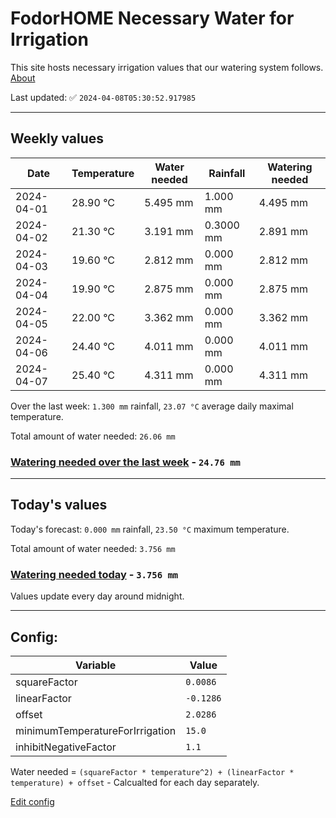 # FodorHOME Necessary Water for Irrigation

This site hosts necessary irrigation values that our watering system follows. [About](https://github.com/redyau/irrigation)

Last updated: ✅ `2024-04-08T05:30:52.917985`

---

## Weekly values

| Date | Temperature | Water needed | Rainfall | Watering needed |
|-----|-----|-----|-----|-----|
| 2024-04-01 | 28.90 °C | 5.495 mm | 1.000 mm | 4.495 mm |
| 2024-04-02 | 21.30 °C | 3.191 mm | 0.3000 mm | 2.891 mm |
| 2024-04-03 | 19.60 °C | 2.812 mm | 0.000 mm | 2.812 mm |
| 2024-04-04 | 19.90 °C | 2.875 mm | 0.000 mm | 2.875 mm |
| 2024-04-05 | 22.00 °C | 3.362 mm | 0.000 mm | 3.362 mm |
| 2024-04-06 | 24.40 °C | 4.011 mm | 0.000 mm | 4.011 mm |
| 2024-04-07 | 25.40 °C | 4.311 mm | 0.000 mm | 4.311 mm |


Over the last week: `1.300 mm` rainfall, `23.07 °C` average daily maximal temperature.

Total amount of water needed: `26.06 mm`

### [Watering needed over the last week](lastweek.txt) - `24.76 mm`

---

## Today's values

Today's forecast: `0.000 mm` rainfall, `23.50 °C` maximum temperature.

Total amount of water needed: `3.756 mm`

### [Watering needed today](today.txt) - `3.756 mm`

Values update every day around midnight.

---

## Config:

| Variable | Value |
|-----|-----|
| squareFactor | `0.0086` |
| linearFactor | `-0.1286` |
| offset | `2.0286` |
| minimumTemperatureForIrrigation | `15.0` |
| inhibitNegativeFactor | `1.1` |

Water needed = `(squareFactor * temperature^2) + (linearFactor * temperature) + offset` - Calcualted for each day separately.

[Edit config](https://github.com/RedyAu/irrigation/edit/main/config.json)
